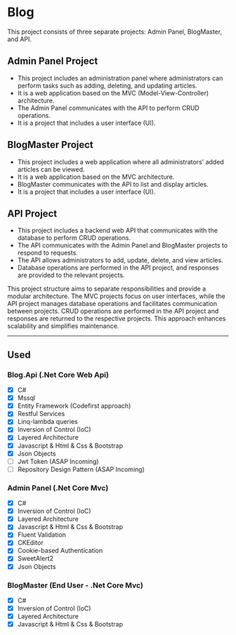 # Blog
This project consists of three separate projects: Admin Panel, BlogMaster, and API.

## Admin Panel Project
- This project includes an administration panel where administrators can perform tasks such as adding, deleting, and updating articles.
- It is a web application based on the MVC (Model-View-Controller) architecture.
- The Admin Panel communicates with the API to perform CRUD operations.
- It is a project that includes a user interface (UI).

## BlogMaster Project
- This project includes a web application where all administrators' added articles can be viewed.
- It is a web application based on the MVC architecture.
- BlogMaster communicates with the API to list and display articles.
- It is a project that includes a user interface (UI).

## API Project
- This project includes a backend web API that communicates with the database to perform CRUD operations.
- The API communicates with the Admin Panel and BlogMaster projects to respond to requests.
- The API allows administrators to add, update, delete, and view articles.
- Database operations are performed in the API project, and responses are provided to the relevant projects.

This project structure aims to separate responsibilities and provide a modular architecture. The MVC projects focus on user interfaces, while the API project manages database operations and facilitates communication between projects. CRUD operations are performed in the API project and responses are returned to the respective projects. This approach enhances scalability and simplifies maintenance.
<hr>
<h2>Used</h2>
<h3>Blog.Api (.Net Core Web Api)</h3>

- [x] C#
- [x] Mssql
- [x] Entity Framework (Codefirst approach) 
- [x] Restful Services
- [x] Linq-lambda queries
- [x] Inversion of Control (IoC)
- [x] Layered Architecture
- [x] Javascript & Html & Css & Bootstrap
- [x] Json Objects
- [ ] Jwt Token (ASAP Incoming)
- [ ] Repository Design Pattern (ASAP Incoming)

<h3>Admin Panel (.Net Core Mvc)</h3>

- [x] C#
- [x] Inversion of Control (IoC)
- [x] Layered Architecture
- [x] Javascript & Html & Css & Bootstrap
- [x] Fluent Validation 
- [x] CKEditor 
- [x] Cookie-based Authentication
- [x] SweetAlert2 
- [x] Json Objects

<h3>BlogMaster (End User - .Net Core Mvc)</h3>

- [x] C#
- [x] Inversion of Control (IoC)
- [x] Layered Architecture
- [x] Javascript & Html & Css & Bootstrap
